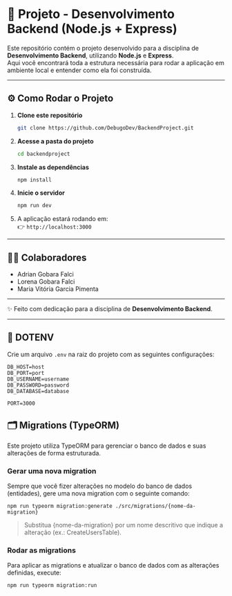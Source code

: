 # 🚀 Projeto - Desenvolvimento Backend (Node.js + Express)

Este repositório contém o projeto desenvolvido para a disciplina de **Desenvolvimento Backend**, utilizando **Node.js** e **Express**.  
Aqui você encontrará toda a estrutura necessária para rodar a aplicação em ambiente local e entender como ela foi construída.

---

## ⚙️ Como Rodar o Projeto
1. **Clone este repositório**  
   ```bash
   git clone https://github.com/DebugoDev/BackendProject.git
   ```

2. **Acesse a pasta do projeto**  
   ```bash
   cd backendproject
   ```

3. **Instale as dependências**  
   ```bash
   npm install
   ```

4. **Inicie o servidor**  
   ```bash
   npm run dev
   ```

5. A aplicação estará rodando em:  
   👉 `http://localhost:3000`

---

## 👨‍💻 Colaboradores

- Adrian Gobara Falci  
- Lorena Gobara Falci 
- Maria Vitória Garcia Pimenta

---

✨ Feito com dedicação para a disciplina de **Desenvolvimento Backend**.  

---

## 🔐 DOTENV

Crie um arquivo `.env` na raiz do projeto com as seguintes configurações:

```
DB_HOST=host
DB_PORT=port
DB_USERNAME=username
DB_PASSWORD=password
DB_DATABASE=database

PORT=3000
```

## 🗂️ Migrations (TypeORM)

Este projeto utiliza TypeORM para gerenciar o banco de dados e suas alterações de forma estruturada.

### Gerar uma nova migration

Sempre que você fizer alterações no modelo do banco de dados (entidades), gere uma nova migration com o seguinte comando:

```
npm run typeorm migration:generate ./src/migrations/{nome-da-migration}
```
> Substitua {nome-da-migration} por um nome descritivo que indique a alteração (ex.: CreateUsersTable).


### Rodar as migrations

Para aplicar as migrations e atualizar o banco de dados com as alterações definidas, execute:

```
npm run typeorm migration:run
```